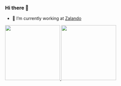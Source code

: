 ### Hi there 👋

- 🔭 I’m currently working at [Zalando](https://github.com/zalando)

<div align="leading">
  <a href="https://github.com/bwide">
  <img height="180em" src="https://github-readme-stats.vercel.app/api?username=bwide&show_icons=true&theme=dracula&count_private=true&hide_rank=true"/>
  <img height="180em" src="https://github-readme-stats.vercel.app/api/top-langs/?username=bwide&langs_count=5&theme=dracula"/>
</div>
